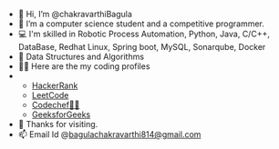 - 👋 Hi, I’m @chakravarthiBagula
- 👀 I’m a computer science student and a competitive programmer.
- 💻 I'm skilled in  Robotic Process Automation, Python, Java, C/C++, DataBase, Redhat Linux,  Spring boot, MySQL, Sonarqube, Docker
- 🤞  Data Structures and Algorithms
- 👩‍💻 Here are the my coding profiles
- <ul>
      <li> <a href = "https://www.hackerrank.com/chakri_B">HackerRank</a> </li>
      <li> <a href = "https://leetcode.com/real_me/">LeetCode</a> </li>
      <li> <a href = "https://www.codechef.com/users/chakravarthi_b">Codechef👨‍🍳</a> </li>
      <li> <a href = "https://auth.geeksforgeeks.org/user/bagulachakravarthi814/practice/">GeeksforGeeks</a> </li>
  </ul>
- 💞️ Thanks for visiting.
- 📫 Email Id @bagulachakravarthi814@gmail.com

<!---
chakravarthiBagula/chakravarthiBagula is a ✨ special ✨ repository because its `README.md` (this file) appears on your GitHub profile.
You can click the Preview link to take a look at your changes.
--->
